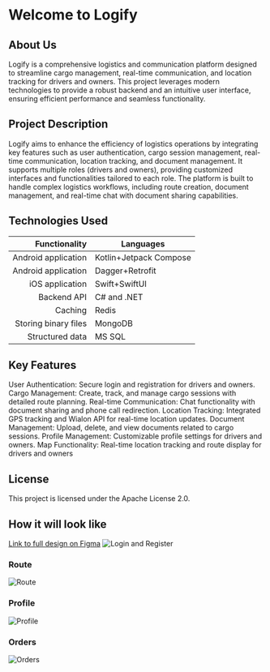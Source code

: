 # Welcome to Logify

## About Us

Logify is a comprehensive logistics and communication platform designed to streamline cargo management, real-time communication, and location tracking for drivers and owners. This project leverages modern technologies to provide a robust backend and an intuitive user interface, ensuring efficient performance and seamless functionality.

## Project Description

Logify aims to enhance the efficiency of logistics operations by integrating key features such as user authentication, cargo session management, real-time communication, location tracking, and document management. It supports multiple roles (drivers and owners), providing customized interfaces and functionalities tailored to each role. The platform is built to handle complex logistics workflows, including route creation, document management, and real-time chat with document sharing capabilities.

## Technologies Used

|    Functionality    |   Languages |
|--------------------:|-------------|
| Android application |Kotlin+Jetpack Compose|
| Android application |Dagger+Retrofit|
|   iOS application   |Swift+SwiftUI|
|     Backend API     | C# and .NET |
|       Caching       |    Redis    |
| Storing binary files|   MongoDB   |
|   Structured data   |    MS SQL   |


## Key Features

User Authentication: Secure login and registration for drivers and owners.
Cargo Management: Create, track, and manage cargo sessions with detailed route planning.
Real-time Communication: Chat functionality with document sharing and phone call redirection.
Location Tracking: Integrated GPS tracking and Wialon API for real-time location updates.
Document Management: Upload, delete, and view documents related to cargo sessions.
Profile Management: Customizable profile settings for drivers and owners.
Map Functionality: Real-time location tracking and route display for drivers and owners

## License

This project is licensed under the Apache License 2.0.

## How it will look like

[Link to full design on Figma](https://www.figma.com/design/ii1N9CcCTpyrmEf3JUpfv0/Logistics?node-id=0-1&t=DT3O4Zk6lU830CUZ-0)
![Login and Register](./1.jpg)

### Route
![Route](./2.jpg)

### Profile
![Profile](./3.jpg)

### Orders
![Orders](./4.jpg)
